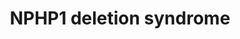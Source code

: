 ---
annotations:
- id: PW:0000013
  parent: disease pathway
  type: Pathway Ontology
  value: disease pathway
- id: DOID:0060340
  parent: genetic disease
  type: Disease Ontology
  value: ciliopathy
- id: CL:1000497
  parent: animal cell
  type: Cell Type Ontology
  value: kidney cell
- id: DOID:0111114
  parent: genetic disease
  type: Disease Ontology
  value: nephronophthisis 3
- id: DOID:12712
  parent: genetic disease
  type: Disease Ontology
  value: nephronophthisis
- id: DOID:150
  parent: disease of mental health
  type: Disease Ontology
  value: disease of mental health
- id: DOID:557
  type: Disease Ontology
  value: kidney disease
authors:
- Fehrhart
- Eweitz
- Egonw
citedin: ''
communities: []
description: 'Mutations or loss of NPHP1 cause nephronophthisis (NPHP), a rare genetic
  disorder. Due to the involvement of NPHP1 in ciliary function and cellular orientation
  in kidney, the main symptoms of the disorder are found in kidney development and
  function.  Howevre, as in many ciliopathies, neuronal functions are also affected,
  causing psychiatric disorders. '
last-edited: 2024-07-24
ndex: null
organisms:
- Homo sapiens
redirect_from:
- /index.php/Pathway:WP5399
- /instance/WP5399
- /instance/WP5399_r134656
revision: r134656
schema-jsonld:
- '@context': https://schema.org/
  '@id': https://wikipathways.github.io/pathways/WP5399.html
  '@type': Dataset
  creator:
    '@type': Organization
    name: WikiPathways
  description: 'Mutations or loss of NPHP1 cause nephronophthisis (NPHP), a rare genetic
    disorder. Due to the involvement of NPHP1 in ciliary function and cellular orientation
    in kidney, the main symptoms of the disorder are found in kidney development and
    function.  Howevre, as in many ciliopathies, neuronal functions are also affected,
    causing psychiatric disorders. '
  keywords:
  - BCAR1
  - FLNA
  - FLNB
  - FLNC
  - INVS
  - MAPK1
  - MAPK3
  - NPHP1
  - NPHP4
  - PTK2B
  - RPGRIP1L
  license: CC0
  name: NPHP1 deletion syndrome
seo: CreativeWork
title: NPHP1 deletion syndrome
wpid: WP5399
---